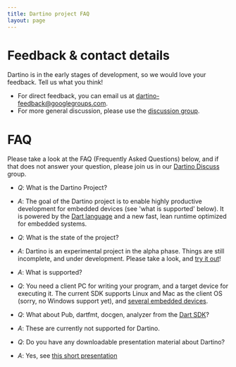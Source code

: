 ```yaml
---
title: Dartino project FAQ
layout: page
---
```


# Feedback & contact details

Dartino is in the early stages of development, so we would love your feedback.
Tell us what you think!

* For direct feedback, you can email us at
[dartino-feedback@googlegroups.com](mailto:dartino-feedback@googlegroups.com).
* For more general discussion, please use the
[discussion group](https://groups.google.com/forum/#!forum/dartino-discuss).

# FAQ

Please take a look at the FAQ (Frequently Asked Questions) below, and if that
does not answer your question, please join us in our [Dartino
Discuss](https://groups.google.com/forum/#!forum/dartino-discuss) group.

* *Q*: What is the Dartino Project?
* *A*: The goal of the Dartino project is to enable highly productive
 development for embedded devices (see 'what is supported' below). It is
 powered by the [Dart
 language](https://www.dartlang.org/docs/dart-up-and-running/ch02.html) and a
 new fast, lean runtime optimized for embedded systems.

* *Q*:  What is the state of the project?
* *A*: Dartino is an experimental project in the alpha phase. Things are
 still incomplete, and under development. Please take a look, and [try it
 out](/getting-started/)!

* *A*: What is supported?
* *Q*: You need a client PC for writing your program, and a target device for
 executing it. The current SDK supports Linux and Mac as the client OS (sorry,
 no Windows support yet), and [several embedded devices](/getting-started/).

* *Q*: What about Pub, dartfmt, docgen, analyzer from the [Dart
 SDK](https://www.dartlang.org/tools/sdk/)?
* *A*: These are currently not supported for Dartino.

* *Q*: Do you have any downloadable presentation material about Dartino?
* *A*: Yes, see <a href="/downloads/Dartino-Modern-Embedded-Programming.pdf"
target="blank" onclick="ga('send', 'event', 'Downloads',
'Dartino-Modern-Embedded-Programming.pdf');">this short presentation</a>
